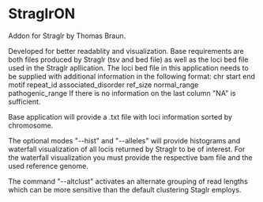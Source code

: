 # StraglrON
Addon for Straglr by Thomas Braun.

Developed for better readablity and visualization. Base requirements are both files produced by Straglr (tsv and bed file) as well as the loci bed file used in the Straglr apllication. The loci bed file in this application needs to be supplied with additional information in the following format:
chr	start	end	motif	repeat_id	associated_disorder	ref_size	normal_range	pathogenic_range
If there is no information on the last column "NA" is sufficient. 

Base application will provide a .txt file with loci information sorted by chromosome. 

The optional modes "--hist" and "--alleles" will provide histograms and waterfall visualization of all locis returned by Straglr to be of interest. For the waterfall visualization you must provide the respective bam file and the used reference genome. 

The command "--altclust" activates an alternate grouping of read lengths which can be more sensitive than the default clustering Staglr employs.
